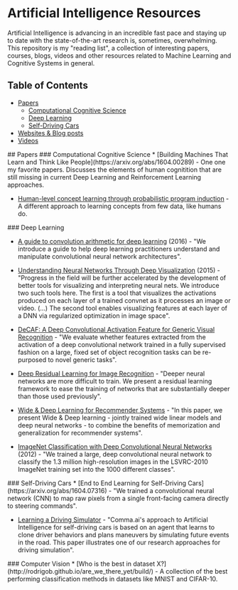 # Artificial Intelligence Resources
Artificial Intelligence is advancing in an incredible fast pace and staying up to date with the state-of-the-art research is, sometimes, overwhelming.
This repository is my "reading list", a collection of interesting papers, courses, blogs, videos and other resources related to Machine Learning and Cognitive Systems in general.

## Table of Contents

<!-- MarkdownTOC depth=4 -->
- [Papers](#papers)
  - [Computational Cognitive Science](#cognitive-science)
  - [Deep Learning](#deep-learning)
  - [Self-Driving Cars](#sdc)
- [Websites & Blog posts](#blogs)
- [Videos](#video)

<!-- /MarkdownTOC -->


<a name="papers" />
## Papers
<a name="cognitive-science" />
### Computational Cognitive Science
* [Building Machines That Learn and Think Like People](https://arxiv.org/abs/1604.00289) -  One one my favorite papers. Discusses the elements of human cognitition that are still missing in current Deep Learning and Reinforcement Learning approaches.

* [Human-level concept learning through probabilistic program induction](http://web.mit.edu/cocosci/Papers/Science-2015-Lake-1332-8.pdf) -  A different approach to learning concepts from few data, like humans do.

<a name="deep-learning" />
### Deep Learning

* [A guide to convolution arithmetic for deep learning](https://arxiv.org/abs/1603.07285) (2016) - "We introduce a guide to help deep learning practitioners understand and manipulate convolutional neural network architectures".

* [Understanding Neural Networks Through Deep Visualization](http://yosinski.com/deepvis) (2015) - "Progress in the field will be further accelerated by the development of better tools for visualizing and interpreting neural nets. We introduce two such tools here. The first is a tool that visualizes the activations produced on each layer of a trained convnet as it processes an image or video. (...) The second tool enables visualizing features at each layer of a DNN via regularized optimization in image space".

* [DeCAF: A Deep Convolutional Activation Feature for Generic Visual Recognition](https://arxiv.org/abs/1310.1531) - "We evaluate whether features extracted from the activation of a deep convolutional network trained in a fully supervised fashion on a large, fixed set of object recognition tasks can be re- purposed to novel generic tasks".

* [Deep Residual Learning for Image Recognition](https://arxiv.org/abs/1512.03385) - "Deeper neural networks are more difficult to train. We present a residual learning framework to ease the training of networks that are substantially deeper than those used previously".

* [Wide & Deep Learning for Recommender Systems](http://arxiv.org/abs/1606.07792) - "In this paper, we present Wide & Deep learning - jointly trained wide linear models and deep neural networks - to combine the benefits of memorization and generalization for recommender systems".

* [ImageNet Classification with Deep Convolutional Neural Networks](https://papers.nips.cc/paper/4824-imagenet-classification-with-deep-) (2012) - "We trained a large, deep convolutional neural network to classify the 1.3 million high-resolution images in the LSVRC-2010 ImageNet training set into the 1000 different classes".

<a name="sdc" />
### Self-Driving Cars
* [End to End Learning for Self-Driving Cars](https://arxiv.org/abs/1604.07316) - "We trained a convolutional neural network (CNN) to map raw pixels from a single front-facing camera directly to steering commands".

* [Learning a Driving Simulator](https://arxiv.org/abs/1608.01230) - "Comma.ai's approach to Artificial Intelligence for self-driving cars is based on an agent that learns to clone driver behaviors and plans maneuvers by simulating future events in the road. This paper illustrates one of our research approaches for driving simulation".

<a name="blogs" />
### Computer Vision
* [Who is the best in dataset X?](http://rodrigob.github.io/are_we_there_yet/build/) - A collection of the best performing classification methods in datasets like MNIST and CIFAR-10.
